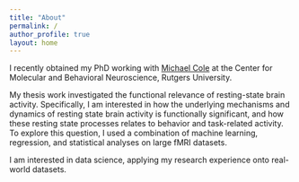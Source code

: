 ```yaml
---
title: "About"
permalink: /
author_profile: true
layout: home
---
```


I recently obtained my PhD working with [Michael Cole](https://www.colelab.org/) at the Center for Molecular and Behavioral Neuroscience, Rutgers University.

My thesis work investigated the functional relevance of resting-state brain activity. Specifically, I am interested in how the underlying mechanisms and dynamics of resting state brain activity is functionally significant, and how these resting state processes relates to behavior and task-related activity. To explore this question, I used a combination of machine learning, regression, and statistical analyses on large fMRI datasets.

I am interested in data science, applying my research experience onto real-world datasets.
